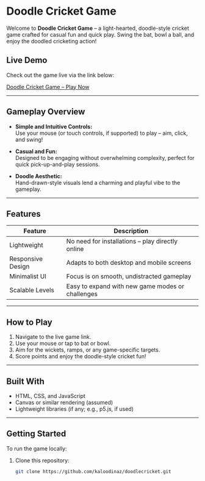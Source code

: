 # Doodle Cricket Game

Welcome to **Doodle Cricket Game** – a light-hearted, doodle-style cricket game crafted for casual fun and quick play. Swing the bat, bowl a ball, and enjoy the doodled cricketing action!

##  Live Demo

Check out the game live via the link below:

[Doodle Cricket Game – Play Now](https://kaloodinaz.github.io/doodlecricket/)

---

##  Gameplay Overview

- **Simple and Intuitive Controls:**  
  Use your mouse (or touch controls, if supported) to play – aim, click, and swing!
  
- **Casual and Fun:**  
  Designed to be engaging without overwhelming complexity, perfect for quick pick-up-and-play sessions.

- **Doodle Aesthetic:**  
  Hand-drawn-style visuals lend a charming and playful vibe to the gameplay.

---

##  Features

| Feature             | Description                                     |
|--------------------|-------------------------------------------------|
| Lightweight        | No need for installations – play directly online |
| Responsive Design  | Adapts to both desktop and mobile screens       |
| Minimalist UI      | Focus is on smooth, undistracted gameplay      |
| Scalable Levels    | Easy to expand with new game modes or challenges |

---

##  How to Play

1. Navigate to the live game link.  
2. Use your mouse or tap to bat or bowl.  
3. Aim for the wickets, ramps, or any game-specific targets.  
4. Score points and enjoy the doodle-style cricket fun!

---

##  Built With

- HTML, CSS, and JavaScript  
- Canvas or similar rendering (assumed)  
- Lightweight libraries (if any; e.g., p5.js, if used)

---

##  Getting Started

To run the game locally:

1. Clone this repository:
   ```bash
   git clone https://github.com/kaloodinaz/doodlecricket.git
